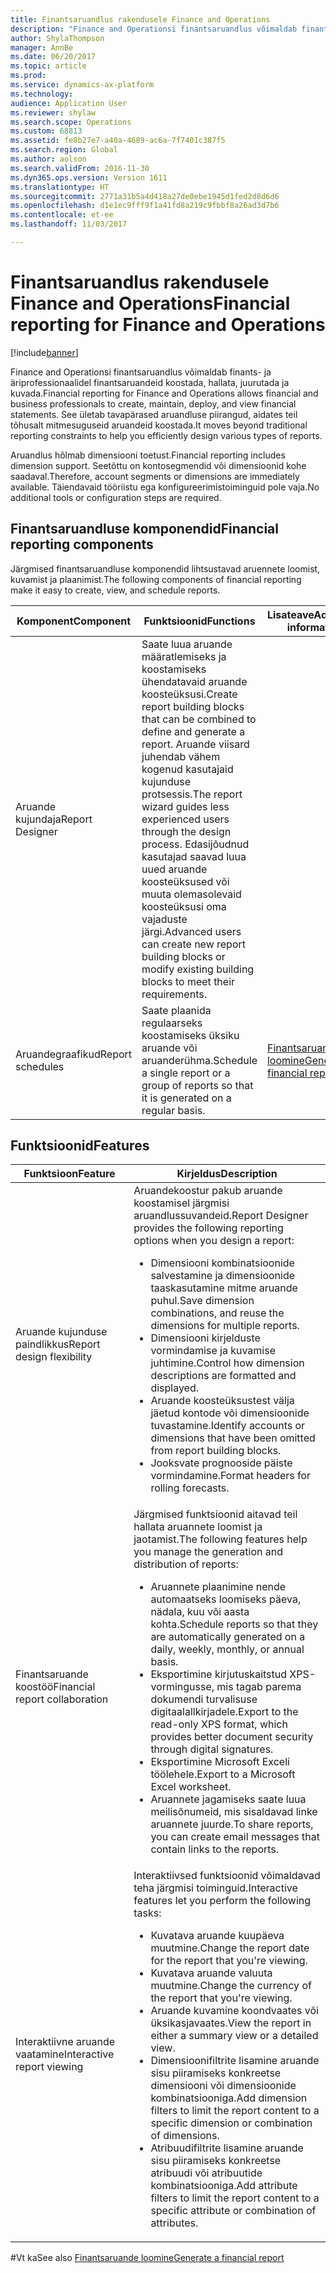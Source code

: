 ```yaml
---
title: Finantsaruandlus rakendusele Finance and Operations
description: "Finance and Operationsi finantsaruandlus võimaldab finants- ja äriprofessionaalidel finantsaruandeid koostada, hallata, juurutada ja kuvada. See ületab tavapärased aruandluse piirangud, aidates teil tõhusalt mitmesuguseid aruandeid koostada."
author: ShylaThompson
manager: AnnBe
ms.date: 06/20/2017
ms.topic: article
ms.prod: 
ms.service: dynamics-ax-platform
ms.technology: 
audience: Application User
ms.reviewer: shylaw
ms.search.scope: Operations
ms.custom: 68813
ms.assetid: fe8b27e7-a40a-4689-ac6a-7f7401c387f5
ms.search.region: Global
ms.author: aolson
ms.search.validFrom: 2016-11-30
ms.dyn365.ops.version: Version 1611
ms.translationtype: HT
ms.sourcegitcommit: 2771a31b5a4d418a27de0ebe1945d1fed2d8d6d6
ms.openlocfilehash: d1e1ec9fff9f1a41fd8a219c9fbbf8a26ad3d7b6
ms.contentlocale: et-ee
ms.lasthandoff: 11/03/2017

---
```


# <a name="financial-reporting-for-finance-and-operations"></a><span data-ttu-id="63191-104">Finantsaruandlus rakendusele Finance and Operations</span><span class="sxs-lookup"><span data-stu-id="63191-104">Financial reporting for Finance and Operations</span></span>

[!include[banner](../includes/banner.md)]


<span data-ttu-id="63191-105">Finance and Operationsi finantsaruandlus võimaldab finants- ja äriprofessionaalidel finantsaruandeid koostada, hallata, juurutada ja kuvada.</span><span class="sxs-lookup"><span data-stu-id="63191-105">Financial reporting for Finance and Operations allows financial and business professionals to create, maintain, deploy, and view financial statements.</span></span> <span data-ttu-id="63191-106">See ületab tavapärased aruandluse piirangud, aidates teil tõhusalt mitmesuguseid aruandeid koostada.</span><span class="sxs-lookup"><span data-stu-id="63191-106">It moves beyond traditional reporting constraints to help you efficiently design various types of reports.</span></span>

<span data-ttu-id="63191-107">Aruandlus hõlmab dimensiooni toetust.</span><span class="sxs-lookup"><span data-stu-id="63191-107">Financial reporting includes dimension support.</span></span> <span data-ttu-id="63191-108">Seetõttu on kontosegmendid või dimensioonid kohe saadaval.</span><span class="sxs-lookup"><span data-stu-id="63191-108">Therefore, account segments or dimensions are immediately available.</span></span> <span data-ttu-id="63191-109">Täiendavaid tööriistu ega konfigureerimistoiminguid pole vaja.</span><span class="sxs-lookup"><span data-stu-id="63191-109">No additional tools or configuration steps are required.</span></span>

## <a name="financial-reporting-components"></a><span data-ttu-id="63191-110">Finantsaruandluse komponendid</span><span class="sxs-lookup"><span data-stu-id="63191-110">Financial reporting components</span></span>
<span data-ttu-id="63191-111">Järgmised finantsaruandluse komponendid lihtsustavad aruennete loomist, kuvamist ja plaanimist.</span><span class="sxs-lookup"><span data-stu-id="63191-111">The following components of financial reporting make it easy to create, view, and schedule reports.</span></span>

| <span data-ttu-id="63191-112">Komponent</span><span class="sxs-lookup"><span data-stu-id="63191-112">Component</span></span>        | <span data-ttu-id="63191-113">Funktsioonid</span><span class="sxs-lookup"><span data-stu-id="63191-113">Functions</span></span>                                                                                                                                                                                                                                                                           | <span data-ttu-id="63191-114">Lisateave</span><span class="sxs-lookup"><span data-stu-id="63191-114">Additional information</span></span>                                                                          |
|------------------|-------------------------------------------------------------------------------------------------------------------------------------------------------------------------------------------------------------------------------------------------------------------------------------|-------------------------------------------------------------------------------------------------|
| <span data-ttu-id="63191-115">Aruande kujundaja</span><span class="sxs-lookup"><span data-stu-id="63191-115">Report Designer</span></span>  | <span data-ttu-id="63191-116">Saate luua aruande määratlemiseks ja koostamiseks ühendatavaid aruande koosteüksusi.</span><span class="sxs-lookup"><span data-stu-id="63191-116">Create report building blocks that can be combined to define and generate a report.</span></span> <span data-ttu-id="63191-117">Aruande viisard juhendab vähem kogenud kasutajaid kujunduse protsessis.</span><span class="sxs-lookup"><span data-stu-id="63191-117">The report wizard guides less experienced users through the design process.</span></span> <span data-ttu-id="63191-118">Edasijõudnud kasutajad saavad luua uued aruande koosteüksused või muuta olemasolevaid koosteüksusi oma vajaduste järgi.</span><span class="sxs-lookup"><span data-stu-id="63191-118">Advanced users can create new report building blocks or modify existing building blocks to meet their requirements.</span></span> |                                                                                                 |
| <span data-ttu-id="63191-119">Aruandegraafikud</span><span class="sxs-lookup"><span data-stu-id="63191-119">Report schedules</span></span> | <span data-ttu-id="63191-120">Saate plaanida regulaarseks koostamiseks üksiku aruande või aruanderühma.</span><span class="sxs-lookup"><span data-stu-id="63191-120">Schedule a single report or a group of reports so that it is generated on a regular basis.</span></span>                                                                                                                                                                                          | [<span data-ttu-id="63191-121">Finantsaruande loomine</span><span class="sxs-lookup"><span data-stu-id="63191-121">Generate a financial report</span></span>](generate-financial-report.md) |

## <a name="features"></a><span data-ttu-id="63191-122">Funktsioonid</span><span class="sxs-lookup"><span data-stu-id="63191-122">Features</span></span>
<table>
<thead>
<tr class="header">
<th><span data-ttu-id="63191-123">Funktsioon</span><span class="sxs-lookup"><span data-stu-id="63191-123">Feature</span></span></th>
<th><span data-ttu-id="63191-124">Kirjeldus</span><span class="sxs-lookup"><span data-stu-id="63191-124">Description</span></span></th>
</tr>
</thead>
<tbody>
<tr class="odd">
<td><span data-ttu-id="63191-125">Aruande kujunduse paindlikkus</span><span class="sxs-lookup"><span data-stu-id="63191-125">Report design flexibility</span></span></td>
<td><span data-ttu-id="63191-126">Aruandekoostur pakub aruande koostamisel järgmisi aruandlussuvandeid.</span><span class="sxs-lookup"><span data-stu-id="63191-126">Report Designer provides the following reporting options when you design a report:</span></span>
<ul>
<li><span data-ttu-id="63191-127">Dimensiooni kombinatsioonide salvestamine ja dimensioonide taaskasutamine mitme aruande puhul.</span><span class="sxs-lookup"><span data-stu-id="63191-127">Save dimension combinations, and reuse the dimensions for multiple reports.</span></span></li>
<li><span data-ttu-id="63191-128">Dimensiooni kirjelduste vormindamise ja kuvamise juhtimine.</span><span class="sxs-lookup"><span data-stu-id="63191-128">Control how dimension descriptions are formatted and displayed.</span></span></li>
<li><span data-ttu-id="63191-129">Aruande koosteüksustest välja jäetud kontode või dimensioonide tuvastamine.</span><span class="sxs-lookup"><span data-stu-id="63191-129">Identify accounts or dimensions that have been omitted from report building blocks.</span></span></li>
<li><span data-ttu-id="63191-130">Jooksvate prognooside päiste vormindamine.</span><span class="sxs-lookup"><span data-stu-id="63191-130">Format headers for rolling forecasts.</span></span></li>
</ul></td>
</tr>
<tr class="even">
<td><span data-ttu-id="63191-131">Finantsaruande koostöö</span><span class="sxs-lookup"><span data-stu-id="63191-131">Financial report collaboration</span></span></td>
<td><span data-ttu-id="63191-132">Järgmised funktsioonid aitavad teil hallata aruannete loomist ja jaotamist.</span><span class="sxs-lookup"><span data-stu-id="63191-132">The following features help you manage the generation and distribution of reports:</span></span>
<ul>
<li><span data-ttu-id="63191-133">Aruannete plaanimine nende automaatseks loomiseks päeva, nädala, kuu või aasta kohta.</span><span class="sxs-lookup"><span data-stu-id="63191-133">Schedule reports so that they are automatically generated on a daily, weekly, monthly, or annual basis.</span></span></li>
<li><span data-ttu-id="63191-134">Eksportimine kirjutuskaitstud XPS-vormingusse, mis tagab parema dokumendi turvalisuse digitaalallkirjadele.</span><span class="sxs-lookup"><span data-stu-id="63191-134">Export to the read-only XPS format, which provides better document security through digital signatures.</span></span></li>
<li><span data-ttu-id="63191-135">Eksportimine Microsoft Exceli töölehele.</span><span class="sxs-lookup"><span data-stu-id="63191-135">Export to a Microsoft Excel worksheet.</span></span></li>
<li><span data-ttu-id="63191-136">Aruannete jagamiseks saate luua meilisõnumeid, mis sisaldavad linke aruannete juurde.</span><span class="sxs-lookup"><span data-stu-id="63191-136">To share reports, you can create email messages that contain links to the reports.</span></span></li>
</ul></td>
</tr>
<tr class="odd">
<td><span data-ttu-id="63191-137">Interaktiivne aruande vaatamine</span><span class="sxs-lookup"><span data-stu-id="63191-137">Interactive report viewing</span></span></td>
<td><span data-ttu-id="63191-138">Interaktiivsed funktsioonid võimaldavad teha järgmisi toiminguid.</span><span class="sxs-lookup"><span data-stu-id="63191-138">Interactive features let you perform the following tasks:</span></span>
<ul>
<li><span data-ttu-id="63191-139">Kuvatava aruande kuupäeva muutmine.</span><span class="sxs-lookup"><span data-stu-id="63191-139">Change the report date for the report that you're viewing.</span></span></li>
<li><span data-ttu-id="63191-140">Kuvatava aruande valuuta muutmine.</span><span class="sxs-lookup"><span data-stu-id="63191-140">Change the currency of the report that you're viewing.</span></span></li>
<li><span data-ttu-id="63191-141">Aruande kuvamine koondvaates või üksikasjavaates.</span><span class="sxs-lookup"><span data-stu-id="63191-141">View the report in either a summary view or a detailed view.</span></span></li>
<li><span data-ttu-id="63191-142">Dimensioonifiltrite lisamine aruande sisu piiramiseks konkreetse dimensiooni või dimensioonide kombinatsiooniga.</span><span class="sxs-lookup"><span data-stu-id="63191-142">Add dimension filters to limit the report content to a specific dimension or combination of dimensions.</span></span></li>
<li><span data-ttu-id="63191-143">Atribuudifiltrite lisamine aruande sisu piiramiseks konkreetse atribuudi või atribuutide kombinatsiooniga.</span><span class="sxs-lookup"><span data-stu-id="63191-143">Add attribute filters to limit the report content to a specific attribute or combination of attributes.</span></span></li>
</ul>
</td>
</tr>
</tbody>
</table>

#<a name="see-also"></a><span data-ttu-id="63191-144">Vt ka</span><span class="sxs-lookup"><span data-stu-id="63191-144">See also</span></span>
[<span data-ttu-id="63191-145">Finantsaruande loomine</span><span class="sxs-lookup"><span data-stu-id="63191-145">Generate a financial report</span></span>](generate-financial-report.md)





